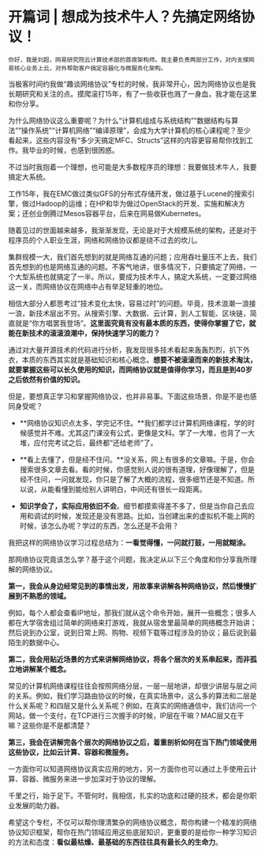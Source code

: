 # 开篇词 | 想成为技术牛人？先搞定网络协议！

    你好，我是刘超，网易研究院云计算技术部的首席架构师。我主要负责两部分工作，对内支撑网易核心业务上云，对外帮助客户搞定容器化与微服务化架构。

当极客时间约我做“趣谈网络协议”专栏的时候，我非常开心，因为网络协议也是我长期研究和关注的点。摸爬滚打15年，有了一些收获也溅了一身血，我才能在这里和你分享。

为什么网络协议这么重要呢？为什么“计算机组成与系统结构”“数据结构与算法”“操作系统”“计算机网络”“编译原理”，会成为大学计算机的核心课程呢？至少看起来，这些内容没有“多少天搞定MFC、Structs”这样的内容更容易帮你找到工作。我毕业的时候，也感到很困惑。

不过当时我抱着一个理想，也可能是大多数程序员的理想：我要做技术牛人，我要搞定大系统。

工作15年，我在EMC做过类似GFS的分布式存储开发，做过基于Lucene的搜索引擎，做过Hadoop的运维；在HP和华为做过OpenStack的开发、实施和解决方案；还创业倒腾过Mesos容器平台，后来在网易做Kubernetes。

随着见过的世面越来越多，我渐渐发现，无论是对于大规模系统的架构，还是对于程序员的个人职业生涯，网络和网络协议都是绕不过去的坎儿。

集群规模一大，我们首先想到的就是网络互通的问题；应用吞吐量压不上去，我们首先想到的也是网络互通的问题。不客气地讲，很多情况下，只要搞定了网络，一个大型系统也就搞定了一半。所以，要成为技术牛人，搞定大系统，一定要过网络这一关，而网络协议在网络中占有举足轻重的地位。

相信大部分人都思考过“技术变化太快，容易过时”的问题。毕竟，技术浪潮一浪接一浪，新技术层出不穷。从搜索引擎、大数据、云计算，到人工智能、区块链，简直就是“你方唱罢我登场”。**这里面究竟有没有最本质的东西，使得你掌握了它，就能在新技术的滚滚浪潮中，保持快速学习的能力？**

通过对大量开源技术的代码进行分析，我发现很多技术看起来轰轰烈烈，扒下外衣，本质的东西其实就是基础知识和核心概念。**想要不被滚滚而来的新技术淘汰，就要掌握这些可以长久使用的知识，而网络协议就是值得你学习，而且是到40岁之后依然有价值的知识。**

但是，要想真正学习和掌握网络协议，也并非易事。下面这些场景，你是不是也感同身受呢？

*   **网络协议知识点太多，学完记不住。**我们都学过计算机网络课程，学的时候感觉并不难。尤其这门课没有公式，更像是文科。学了一大堆，也背了一大堆，应付完考试之后，最终都“还给老师”了。
    
*   **看上去懂了，但是经不住问。**没关系，网上有很多的文章嘛。于是，你会搜索很多文章去看。看的时候，你感觉别人说的很有道理，好像理解了，但是经不住问，一问就发现，你只是了解了大概的流程，很多细节还是不知道。所以说，从能看懂到能给别人讲明白，中间还有很长一段距离。
    
*   **知识学会了，实际应用依旧不会**。细节都摸索得差不多了，但是当你自己去应用和调试的时候，发现还是没有思路。比如，当创建出来的虚拟机不能上网的时候，该怎么办呢？学过的东西，怎么还是不会用？
    

我把这样的网络协议学习过程总结为：**一看觉得懂，一问就打鼓，一用就糊涂。**

那网络协议究竟该怎么学？基于这个问题，我决定从以下三个角度和你分享我所理解的网络协议。

**第一，我会从身边经常见到的事情出发，用故事来讲解各种网络协议，然后慢慢扩展到不熟悉的领域。**

例如，每个人都会查看IP地址，那我们就从这个命令开始，展开一些概念；很多人都在大学宿舍组过简单的网络来打游戏，我就从宿舍里最简单的网络概念开始讲；然后说到办公室，说到日常上网、购物、视频下载等过程涉及的协议；最后说到最陌生的数据中心。

**第二，我会用贴近场景的方式来讲解网络协议，将各个层次的关系串起来，而非孤立地讲解某个概念。**

常见的计算机网络课程往往会按照网络分层，一层一层地讲，却很少讲层与层之间的关系。例如，我们学习路由协议的时候，在真实场景中，这么多的算法和二层是什么关系呢？和四层又是什么关系呢？例如，在真实的网络通信中，我们访问一个网站，做一个支付，在TCP进行三次握手的时候，IP层在干嘛？MAC层又在干嘛？这些你是不是都清楚？

**第三，我会在讲解完各个层次的网络协议之后，着重剖析如何在当下热门领域使用这些协议，比如云计算、容器和微服务。**

一方面你可以知道网络协议真实应用的地方，另一方面你也可以通过上手使用云计算、容器、微服务来进一步加深对于协议的理解。

千里之行，始于足下。不管何时，我相信，扎实的功底和过硬的技术，都会是你职业发展的助力器。

希望这个专栏，不仅可以帮你理清繁杂的网络协议概念，帮你构建一个精准的网络协议知识框架，帮你在热门领域应用这些底层知识，更重要的是给你一种学习知识的方法和态度：**看似最枯燥、最基础的东西往往具有最长久的生命力**。
    